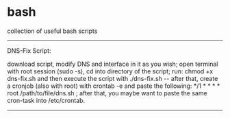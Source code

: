 # bash
collection of useful bash scripts

----------------

DNS-Fix Script:

download script, modify DNS and interface in it as you wish;
open terminal with root session (sudo -s), cd into directory of the script;
run: chmod +x dns-fix.sh
and then execute the script with ./dns-fix.sh
-- after that, create a cronjob (also with root) with crontab -e and paste the following: 
*/1 * * * * root /path/to/file/dns.sh
; after that, you  maybe want to paste the same cron-task into /etc/crontab.

----------------
